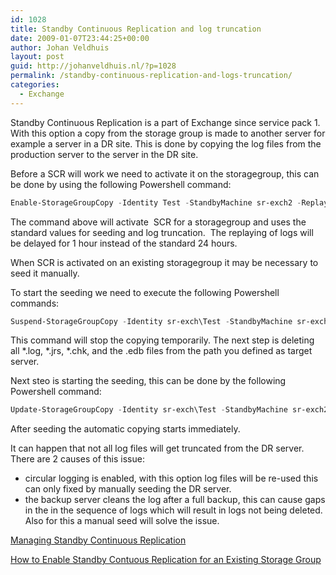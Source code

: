 ```yaml
---
id: 1028
title: Standby Continuous Replication and log truncation
date: 2009-01-07T23:44:25+00:00
author: Johan Veldhuis
layout: post
guid: http://johanveldhuis.nl/?p=1028
permalink: /standby-continuous-replication-and-logs-truncation/
categories:
  - Exchange
---
```

Standby Continuous Replication is a part of Exchange since service pack 1. With this option a copy from the storage group is made to another server for example a server in a DR site. This is done by copying the log files from the production server to the server in the DR site.

Before a SCR will work we need to activate it on the storagegroup, this can be done by using the following Powershell command:

```PowerShell
Enable-StorageGroupCopy -Identity Test -StandbyMachine sr-exch2 -ReplayLagTime 0.1:0:0
```

The command above will activate  SCR for a storagegroup and uses the standard values for seeding and log truncation.  The replaying of logs will be delayed for 1 hour instead of the standard 24 hours.

When SCR is activated on an existing storagegroup it may be necessary to seed it manually.

To start the seeding we need to execute the following Powershell commands:

```PowerShell
Suspend-StorageGroupCopy -Identity sr-exch\Test -StandbyMachine sr-exch2
```

This command will stop the copying temporarily. The next step is deleting all \*.log, \*.jrs, *.chk, and the .edb files from the path you defined as target server.

Next steo is starting the seeding, this can be done by the following Powershell command:

```PowerShell
Update-StorageGroupCopy -Identity sr-exch\Test -StandbyMachine sr-exch2
```

After seeding the automatic copying starts immediately.

It can happen that not all log files will get truncated from the DR server. There are 2 causes of this issue:

  * circular logging is enabled, with this option log files will be re-used this can only fixed by manually seeding the DR server.
  * the backup server cleans the log after a full backup, this can cause gaps in the in the sequence of logs which will result in logs not being deleted. Also for this a manual seed will solve the issue.

<a href="http://technet.microsoft.com/en-us/library/bb676465.aspx" target="_blank">Managing Standby Continuous Replication</a>

<a href="http://technet.microsoft.com/en-us/library/bb691015.aspx" target="_blank">How to Enable Standby Contuous Replication for an Existing Storage Group</a>